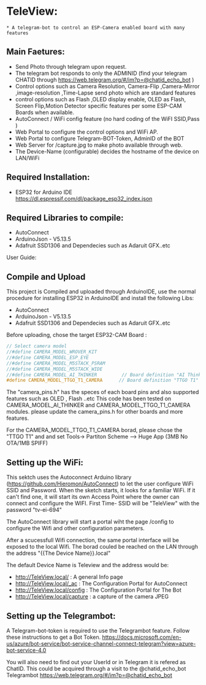 # TeleView:
	* A telegram-bot to control an ESP-Camera enabled board with many features

## Main Faetures: 
* Send Photo through telegram upon request.
* The telegram bot responds to only the ADMINID (find your telegram CHATID through https://web.telegram.org/#/im?p=@chatid_echo_bot )
* Control options such as Camera Resolution, Camera-Flip ,Camera-Mirror ,image-resolution ,Time-Lapse send photo which are standard features
* control options such as Flash ,OLED display enable, OLED as Flash, Screen Flip,Motion Detector specific features per some ESP-CAM Boards when available.
* AutoConnect / WiFi config feature (no hard coding of the WiFI SSID,Pass )
* Web Portal to configure the control options and WiFi AP.
* Web Portal to configure Telegram-BOT-Token, AdminID of the BOT
* Web Server for /capture.jpg to make photo available through web. 
* The Device-Name (configurable) decides the hostname of the device on LAN/WiFi 

## Required Installation:
* ESP32 for Arduino IDE https://dl.espressif.com/dl/package_esp32_index.json

## Required Libraries to compile:
* AutoConnect
* ArduinoJson - V5.13.5
* Adafruit SSD1306 and Dependecies such as Adaruit GFX..etc

User Guide:
## Compile and Upload 
 This project is Compiled and uploaded through ArduinoIDE, use the normal procedure for installing ESP32 in ArduinoIDE and install the following Libs:
*    AutoConnect
*    ArduinoJson - V5.13.5
*    Adafruit SSD1306 and Dependecies such as Adaruit GFX..etc

Before uploading, chose the target ESP32-CAM Board :

```CPP
// Select camera model
//#define CAMERA_MODEL_WROVER_KIT
//#define CAMERA_MODEL_ESP_EYE
//#define CAMERA_MODEL_M5STACK_PSRAM
//#define CAMERA_MODEL_M5STACK_WIDE
//#define CAMERA_MODEL_AI_THINKER         // Board definition "AI Thinker ESP32-CAM"
#define CAMERA_MODEL_TTGO_T1_CAMERA      // Board definition "TTGO T1" 
```

The "camera_pins.h" has the speces of each board pins and also supported features such as OLED , Flash ..etc
This code has been tested on CAMERA_MODEL_AI_THINKER and CAMERA_MODEL_TTGO_T1_CAMERA modules. please update the camera_pins.h for other boards and more features.

For the CAMERA_MODEL_TTGO_T1_CAMERA borad, please chose the "TTGO T1" and and set Tools-> Partiton Scheme --> Huge App (3MB No OTA/1MB SPIFF)

## Setting up the WiFi:
This sektch uses the Autoconnect Arduino library (https://github.com/Hieromon/AutoConnect) to let the user configure WiFi SSID and Password.
When the sketch starts, it looks for a familiar WiFi. If it can't find one, it will start its own Access Point where the owner can connect and configure the WIFI. 
First Time- SSID will be "TeleView" with the password "tv-ei-694"

The AutoConnect library will start a portal wiht the page /config to configure the Wifi and other configuration parameters.

After a scucessfull Wifi connection, the same portal interface will be exposed to the local Wifi. The borad couled be reached on the LAN through the address "{{The Device Name}}.local"

The default Device Name is Teleview and the address would be:
* http://TeleView.local/  : A general Info page
* http://TeleView.local/_ac : The Configuration Portal for AutoConnect
* http://TeleView.local/config : The Configuration Portal for The Bot
* http://TeleView.local/capture : a capture of the camera JPEG

## Setting up the Telegrambot:
A Telegram-bot-token is required to use the Telegrambot feature. 
Follow these instructions to get a Bot Token.
https://docs.microsoft.com/en-us/azure/bot-service/bot-service-channel-connect-telegram?view=azure-bot-service-4.0

You will also need to find out your UserId or in Telegram it is refered as ChatID.
This could be acquired through a visit to the @chatid_echo_bot Telegrambot https://web.telegram.org/#/im?p=@chatid_echo_bot 



